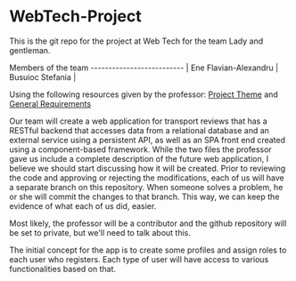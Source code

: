 # WebTech-Project
This is the git repo for the project at Web Tech for the team Lady and gentleman.

Members of the team
-------------------------- |
Ene Flavian-Alexandru  |
Busuioc Stefania       |


Using the following resources given by the professor: [Project Theme](https://docs.google.com/document/d/1wzTXvrZzQhO3ZD_IscU1ENIuYZPhqeq-/view "1") and [General Requirements](https://drive.google.com/file/d/1AiR2R2noX24zzfWu0-DvcV9Wt1lF-jTl/view "2")

Our team will create a web application for transport reviews that has a RESTful backend that accesses data from a relational database and an external service using a persistent API, as well as an SPA front end created using a component-based framework.
While the two files the professor gave us include a complete description of the future web application, I believe we should start discussing how it will be created. Prior to reviewing the code and approving or rejecting the modifications, each of us will have a separate branch on this repository. When someone solves a problem, he or she will commit the changes to that branch. This way, we can keep the evidence of what each of us did, easier.

Most likely, the professor will be a contributor and the github repository will be set to private, but we'll need to talk about this.

The initial concept for the app is to create some profiles and assign roles to each user who registers. Each type of user will have access to various functionalities based on that.
